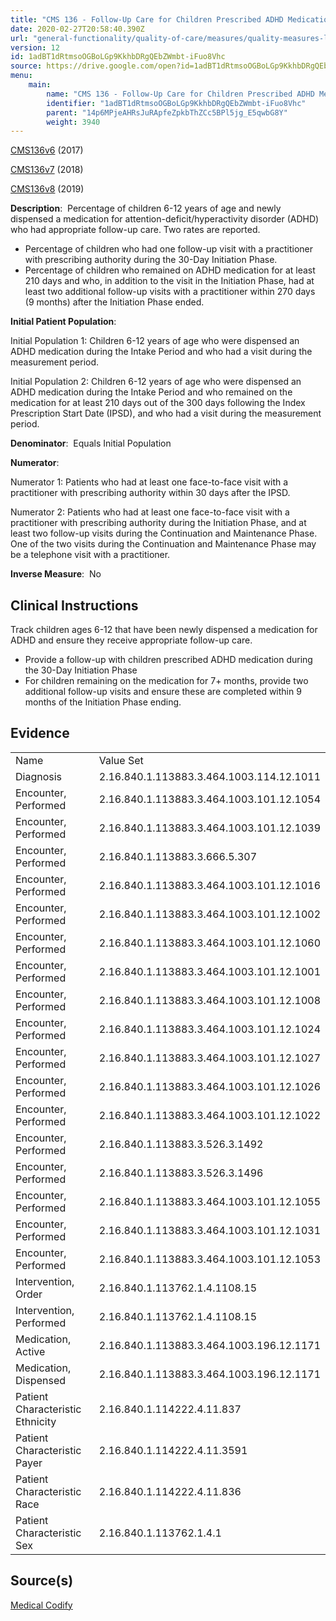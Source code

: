 ```yaml
---
title: "CMS 136 - Follow-Up Care for Children Prescribed ADHD Medication (ADD)"
date: 2020-02-27T20:58:40.390Z
url: "general-functionality/quality-of-care/measures/quality-measures-list/cms-136-follow-up-care-for-chil.html"
version: 12
id: 1adBT1dRtmsoOGBoLGp9KkhbDRgQEbZWmbt-iFuo8Vhc
source: https://drive.google.com/open?id=1adBT1dRtmsoOGBoLGp9KkhbDRgQEbZWmbt-iFuo8Vhc
menu:
    main:
        name: "CMS 136 - Follow-Up Care for Children Prescribed ADHD Medication (ADD)"
        identifier: "1adBT1dRtmsoOGBoLGp9KkhbDRgQEbZWmbt-iFuo8Vhc"
        parent: "14p6MPjeAHRsJuRApfeZpkbThZCc5BPl5jg_E5qwbG8Y"
        weight: 3940
---
```

[CMS136v6](https://medicalcodify.com/eh/?f=layoutnouser&func&module&tabmodule&name=RXDBmain&searchterm=cms136&showresult=CMS136v6&showresulttype=Measure) (2017)

[CMS136v7](https://medicalcodify.com/eh/?f=layoutnouser&func&module&tabmodule&name=RXDBmain&searchterm=cms136&showresult=CMS136v7&showresulttype=Measure) (2018)

[CMS136v8](https://medicalcodify.com/eh/?f=layoutnouser&func&module&tabmodule&name=RXDBmain&searchterm=cms136&showresult=CMS136v8&showresulttype=Measure) (2019)



**Description**:  Percentage of children 6-12 years of age and newly dispensed a medication for attention-deficit/hyperactivity disorder (ADHD) who had appropriate follow-up care. Two rates are reported.

* Percentage of children who had one follow-up visit with a practitioner with prescribing authority during the 30-Day Initiation Phase.
* Percentage of children who remained on ADHD medication for at least 210 days and who, in addition to the visit in the Initiation Phase, had at least two additional follow-up visits with a practitioner within 270 days (9 months) after the Initiation Phase ended.

**Initial Patient Population**:  

Initial Population 1: Children 6-12 years of age who were dispensed an ADHD medication during the Intake Period and who had a visit during the measurement period.

Initial Population 2: Children 6-12 years of age who were dispensed an ADHD medication during the Intake Period and who remained on the medication for at least 210 days out of the 300 days following the Index Prescription Start Date (IPSD), and who had a visit during the measurement period.

**Denominator**:  Equals Initial Population

**Numerator**: 

Numerator 1: Patients who had at least one face-to-face visit with a practitioner with prescribing authority within 30 days after the IPSD.

Numerator 2: Patients who had at least one face-to-face visit with a practitioner with prescribing authority during the Initiation Phase, and at least two follow-up visits during the Continuation and Maintenance Phase. One of the two visits during the Continuation and Maintenance Phase may be a telephone visit with a practitioner.

**Inverse Measure**:  No

## Clinical Instructions

Track children ages 6-12 that have been newly dispensed a medication for ADHD and ensure they receive appropriate follow-up care.

* Provide a follow-up with children prescribed ADHD medication during the 30-Day Initiation Phase
* For children remaining on the medication for 7+ months, provide two additional follow-up visits and ensure these are completed within 9 months of the Initiation Phase ending.

## Evidence

<table>
  <tr>
    <td>Name</td>
    <td>Value Set</td>
  </tr>
  <tr>
    <td>Diagnosis</td>
    <td>2.16.840.1.113883.3.464.1003.114.12.1011</td>
  </tr>
  <tr>
    <td>Encounter, Performed</td>
    <td>2.16.840.1.113883.3.464.1003.101.12.1054</td>
  </tr>
  <tr>
    <td>Encounter, Performed</td>
    <td>2.16.840.1.113883.3.464.1003.101.12.1039</td>
  </tr>
  <tr>
    <td>Encounter, Performed</td>
    <td>2.16.840.1.113883.3.666.5.307</td>
  </tr>
  <tr>
    <td>Encounter, Performed</td>
    <td>2.16.840.1.113883.3.464.1003.101.12.1016</td>
  </tr>
  <tr>
    <td>Encounter, Performed</td>
    <td>2.16.840.1.113883.3.464.1003.101.12.1002</td>
  </tr>
  <tr>
    <td>Encounter, Performed</td>
    <td>2.16.840.1.113883.3.464.1003.101.12.1060</td>
  </tr>
  <tr>
    <td>Encounter, Performed</td>
    <td>2.16.840.1.113883.3.464.1003.101.12.1001</td>
  </tr>
  <tr>
    <td>Encounter, Performed</td>
    <td>2.16.840.1.113883.3.464.1003.101.12.1008</td>
  </tr>
  <tr>
    <td>Encounter, Performed</td>
    <td>2.16.840.1.113883.3.464.1003.101.12.1024</td>
  </tr>
  <tr>
    <td>Encounter, Performed</td>
    <td>2.16.840.1.113883.3.464.1003.101.12.1027</td>
  </tr>
  <tr>
    <td>Encounter, Performed</td>
    <td>2.16.840.1.113883.3.464.1003.101.12.1026</td>
  </tr>
  <tr>
    <td>Encounter, Performed</td>
    <td>2.16.840.1.113883.3.464.1003.101.12.1022</td>
  </tr>
  <tr>
    <td>Encounter, Performed</td>
    <td>2.16.840.1.113883.3.526.3.1492</td>
  </tr>
  <tr>
    <td>Encounter, Performed</td>
    <td>2.16.840.1.113883.3.526.3.1496</td>
  </tr>
  <tr>
    <td>Encounter, Performed</td>
    <td>2.16.840.1.113883.3.464.1003.101.12.1055</td>
  </tr>
  <tr>
    <td>Encounter, Performed</td>
    <td>2.16.840.1.113883.3.464.1003.101.12.1031</td>
  </tr>
  <tr>
    <td>Encounter, Performed</td>
    <td>2.16.840.1.113883.3.464.1003.101.12.1053</td>
  </tr>
  <tr>
    <td>Intervention, Order</td>
    <td>2.16.840.1.113762.1.4.1108.15</td>
  </tr>
  <tr>
    <td>Intervention, Performed</td>
    <td>2.16.840.1.113762.1.4.1108.15</td>
  </tr>
  <tr>
    <td>Medication, Active</td>
    <td>2.16.840.1.113883.3.464.1003.196.12.1171</td>
  </tr>
  <tr>
    <td>Medication, Dispensed</td>
    <td>2.16.840.1.113883.3.464.1003.196.12.1171</td>
  </tr>
  <tr>
    <td>Patient Characteristic Ethnicity</td>
    <td>2.16.840.1.114222.4.11.837</td>
  </tr>
  <tr>
    <td>Patient Characteristic Payer</td>
    <td>2.16.840.1.114222.4.11.3591</td>
  </tr>
  <tr>
    <td>Patient Characteristic Race</td>
    <td>2.16.840.1.114222.4.11.836</td>
  </tr>
  <tr>
    <td>Patient Characteristic Sex</td>
    <td>2.16.840.1.113762.1.4.1</td>
  </tr>
</table>

## Source(s)

[Medical Codify](https://medicalcodify.com/eh/?f=layoutnouser&func&name=RXDBmain&module&tabmodule&searchterm=cms136&Submit=Search&icd9search=0&icd10search=0&icd10pcssearch=0&snomedsearch=0&loincsearch=0&labcorpsearch=0&questsearch=0&rxnormsearch=0&hcpcssearch=0&ndcsearch=0&cvxsearch=0&vissearch=0&vssearch=0&meassearch=1&pcssearch=1&fdbsearch=1&fdbnamesearch=1&fullsearch&flowsheet)

